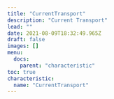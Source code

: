 ```yaml
---
title: "CurrentTransport"
description: "Current Transport"
lead: ""
date: 2021-08-09T18:32:49.965Z
draft: false
images: []
menu:
  docs:
    parent: "characteristic"
toc: true
characteristic:
  name: "CurrentTransport"
---
```

